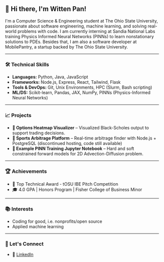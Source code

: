 

<!--
**wittenpan/wittenpan** is a ✨ _special_ ✨ repository because its `README.md` (this file) appears on your GitHub profile.

Here are some ideas to get you started:

- 🔭 I’m currently working on ...
- 🌱 I’m currently learning ...
- 👯 I’m looking to collaborate on ...
- 🤔 I’m looking for help with ...
- 💬 Ask me about ...
- 📫 How to reach me: ...
- 😄 Pronouns: ...
- ⚡ Fun fact: ...
-->
## 👋 Hi there, I'm Witten Pan!

I'm a Computer Science & Engineering student at The Ohio State University, passionate about software engineering, machine learning, and solving real-world problems with code. I am currently interning at Sandia National Labs training Physics Informed Neural Networks (PINNs) to learn nonstationary solutions to PDEs. Besides that, I am also a software developer at MobilePantry, a startup backed by The Ohio State University.

---

### 🛠️ Technical Skills
- **Languages:** Python, Java, JavaScript
- **Frameworks:** Node.js, Express, React, Tailwind, Flask
- **Tools & DevOps:** Git, Unix Environments, HPC (Slurm, Bash scripting)
- **ML/DS:** Scikit-learn, Pandas, JAX, NumPy, PINNs (Physics-Informed Neural Networks)

---

### 📈 Projects
- **🧠 Options Heatmap Visualizer** – Visualized Black-Scholes output to support trading decisions.
- **🎲 Sports Arbitrage Platform** – Real-time arbitrage finder with Node.js + PostgreSQL (discontinued hosting, code still available)
- **🚨 Example PINN Training Jupyter Notebook** – Hard and soft constrained forward models for 2D Advection-Diffusion problem.

---
### 🏆 Achievements
- 🥇 Top Technical Award - tOSU IBE Pitch Competition
- 🎓 4.0 GPA | Honors Program | Fisher College of Business Minor

---
### 📚 Interests
-  Coding for good, i.e. nonprofits/open source
-  Applied machine learning

---

### 🤝 Let's Connect
- 🔗 [LinkedIn](https://linkedin.com/in/wittenpan)
